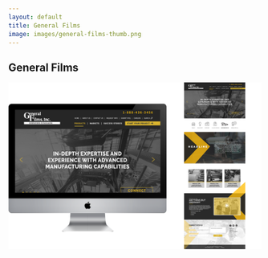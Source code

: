 ```yaml
---
layout: default
title: General Films
image: images/general-films-thumb.png
---
```


<div class="individual-page" markdown="1">

<h2>General Films</h2>

![General Films Photo 1](/images/general-films-3.png)

</div>
